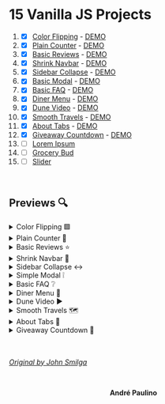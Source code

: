 # 15 Vanilla JS Projects

1. - [x] [Color Flipping](color_flipping) - [DEMO](https://color-flipping.netlify.app/)
2. - [x] [Plain Counter](plaincounter) - [DEMO](https://plaincounter.netlify.app/)
3. - [x] [Basic Reviews](reviews) - [DEMO](https://basicreviews.netlify.app/)
4. - [x] [Shrink Navbar](shrink_navbar) - [DEMO](https://shrinknavbar.netlify.app/)
5. - [x] [Sidebar Collapse](sidebar_collapse) - [DEMO](https://sidebarcollapse.netlify.app/)
6. - [x] [Basic Modal](basic_modal) - [DEMO](https://basicmodal.netlify.app/)
7. - [x] [Basic FAQ](basic_faq) - [DEMO](https://basicfaq.netlify.app/)
8. - [x] [Diner Menu](diner_menu) - [DEMO](https://dinermenu.netlify.app/)
9. - [x] [Dune Video](dune_video) - [DEMO](https://dunevideo.netlify.app/)
10. - [x] [Smooth Travels](smooth_travels) - [DEMO](https://smoothtravels.netlify.app/)
11. - [x] [About Tabs](about_tabs) - [DEMO](https://abouttabs.netlify.app/)
12. - [x] [Giveaway Countdown](giveaway_countdown) - [DEMO](https://giveawaycountdown.netlify.app/)
13. - [ ] [Lorem Ipsum](lorem_ipsum)
14. - [ ] [Grocery Bud](grocery_bud)
15. - [ ] [Slider](slider)

<br>

## Previews 🔍
<details>
	<summary>Color Flipping 🟩</summary>
	<img src="./images/color_flipping.png" height=300 alt="website with a green background a title describing the color in hexdecimal and click me button"/>
</details>
<details>
	<summary>Plain Counter 🧮</summary>
	<img src="./images/plain_counter.png" height=200 alt="website with a dark background a counter and buttons to descrease, reset and increase."/>
</details>
<details>
	<summary>Basic Reviews ⭐</summary>
	<img src="./images/basic_reviews.png" height=300 alt="website with a light background a profile image, name, job and a fake review"/>
</details>
<details>
	<summary>Shrink Navbar 🧭</summary>
	<img src="./images/shrink_navbar.png" height=250 alt="website with a dark background and a title shrink to burger navbar"/>
</details>
<details>
	<summary>Sidebar Collapse ↔️</summary>
	<img src="./images/sidebar_collapse.png" height=250 alt="website with a dark background and a vertical navbar"/>
</details>
<details>
	<summary>Simple Modal ❕</summary>
	<img src="./images/simple_modal.png" height=250 alt="website with a living room background, a banner saying 'modal project' and a open modal button"/>
</details>
<details>
	<summary>Basic FAQ ❔</summary>
	<img src="./images/basic_faq.png" height=250 alt="website with a dark background, a tile of 'frequently asked questions' and white boxes for the questions"/>
</details>
<details>
	<summary>Diner Menu 🍴</summary>
	<img src="./images/diner_menu.png" height=250 alt="website with a light background, a title saying 'our menu' buttons for the meals categories and a list the items"/>
</details>
<details>
	<summary>Dune Video ▶️</summary>
	<img src="./images/dune_video.png" height=250 alt="website with a background of a dune and a title saying 'house atreides on dune'"/>
</details>
<details>
	<summary>Smooth Travels 🗺️</summary>
	<img src="./images/smooth_travels.png" height=250 alt="website with a background of a mountainous and a sticky navigation menu"/>
</details>
<details>
	<summary>About Tabs 📑</summary>
	<img src="./images/about_tabs.png" height=250 alt="about us page with image of a team working and tabs titled, "history, vision, goals"/>
</details>
<details>
	<summary>Giveaway Countdown 🎁</summary>
	<img src="./images/giveaway_countdown.png" height=250 alt="image of apple product, "apple giveaway" title, with a countdown in days, hours, minutes and seconds"/>
</details>

<br>
<br>

[*Original by John Smilga*](https://www.youtube.com/watch?v=3PHXvlpOkf4)

<br>

<p align="center">
	<b>
		André Paulino
	</b>
</p>
